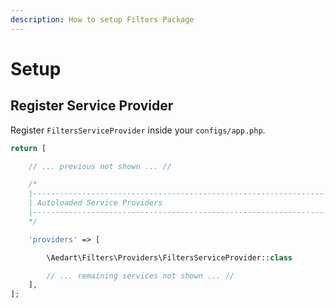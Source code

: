```yaml
---
description: How to setup Filters Package
---
```


# Setup

## Register Service Provider

Register `FiltersServiceProvider` inside your `configs/app.php`. 

```php
return [

    // ... previous not shown ... //

    /*
    |--------------------------------------------------------------------------
    | Autoloaded Service Providers
    |--------------------------------------------------------------------------
    */

    'providers' => [

        \Aedart\Filters\Providers\FiltersServiceProvider::class

        // ... remaining services not shown ... //
    ],
];
```